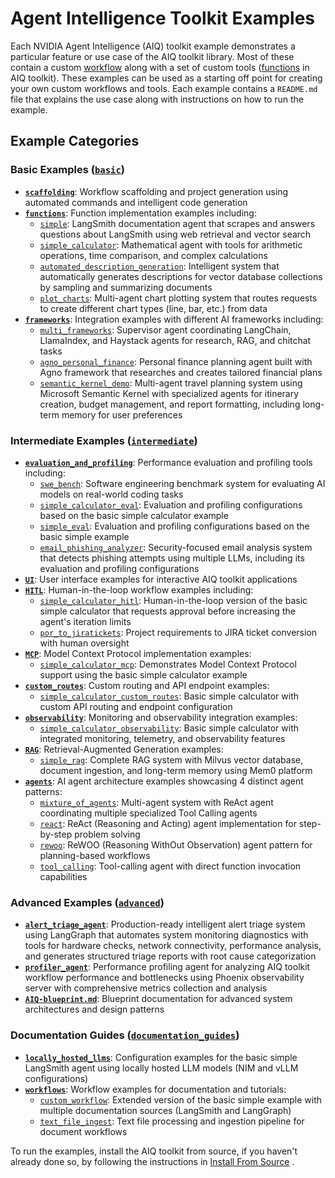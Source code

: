 <!--
SPDX-FileCopyrightText: Copyright (c) 2025, NVIDIA CORPORATION & AFFILIATES. All rights reserved.
SPDX-License-Identifier: Apache-2.0

Licensed under the Apache License, Version 2.0 (the "License");
you may not use this file except in compliance with the License.
You may obtain a copy of the License at

http://www.apache.org/licenses/LICENSE-2.0

Unless required by applicable law or agreed to in writing, software
distributed under the License is distributed on an "AS IS" BASIS,
WITHOUT WARRANTIES OR CONDITIONS OF ANY KIND, either express or implied.
See the License for the specific language governing permissions and
limitations under the License.
-->

# Agent Intelligence Toolkit Examples

Each NVIDIA Agent Intelligence (AIQ) toolkit example demonstrates a particular feature or use case of the AIQ toolkit library. Most of these contain a custom [workflow](../docs/source/tutorials/index.md) along with a set of custom tools ([functions](../docs/source/workflows/functions/index.md) in AIQ toolkit). These examples can be used as a starting off point for creating your own custom workflows and tools. Each example contains a `README.md` file that explains the use case along with instructions on how to run the example.

## Example Categories

### Basic Examples ([`basic`](basic/))
- **[`scaffolding`](basic/scaffolding/)**: Workflow scaffolding and project generation using automated commands and intelligent code generation
- **[`functions`](basic/functions/)**: Function implementation examples including:
  - [`simple`](basic/functions/simple/): LangSmith documentation agent that scrapes and answers questions about LangSmith using web retrieval and vector search
  - [`simple_calculator`](basic/functions/simple_calculator/): Mathematical agent with tools for arithmetic operations, time comparison, and complex calculations
  - [`automated_description_generation`](basic/functions/automated_description_generation/): Intelligent system that automatically generates descriptions for vector database collections by sampling and summarizing documents
  - [`plot_charts`](basic/functions/plot_charts/): Multi-agent chart plotting system that routes requests to create different chart types (line, bar, etc.) from data
- **[`frameworks`](basic/frameworks/)**: Integration examples with different AI frameworks including:
  - [`multi_frameworks`](basic/frameworks/multi_frameworks/): Supervisor agent coordinating LangChain, LlamaIndex, and Haystack agents for research, RAG, and chitchat tasks
  - [`agno_personal_finance`](basic/frameworks/agno_personal_finance/): Personal finance planning agent built with Agno framework that researches and creates tailored financial plans
  - [`semantic_kernel_demo`](basic/frameworks/semantic_kernel_demo/): Multi-agent travel planning system using Microsoft Semantic Kernel with specialized agents for itinerary creation, budget management, and report formatting, including long-term memory for user preferences

### Intermediate Examples ([`intermediate`](intermediate/))
- **[`evaluation_and_profiling`](intermediate/evaluation_and_profiling/)**: Performance evaluation and profiling tools including:
  - [`swe_bench`](intermediate/evaluation_and_profiling/swe_bench/): Software engineering benchmark system for evaluating AI models on real-world coding tasks
  - [`simple_calculator_eval`](intermediate/evaluation_and_profiling/simple_calculator_eval/): Evaluation and profiling configurations based on the basic simple calculator example
  - [`simple_eval`](intermediate/evaluation_and_profiling/simple_eval/): Evaluation and profiling configurations based on the basic simple example
  - [`email_phishing_analyzer`](intermediate/evaluation_and_profiling/email_phishing_analyzer/): Security-focused email analysis system that detects phishing attempts using multiple LLMs, including its evaluation and profiling configurations
- **[`UI`](intermediate/UI/)**: User interface examples for interactive AIQ toolkit applications
- **[`HITL`](intermediate/HITL/)**: Human-in-the-loop workflow examples including:
  - [`simple_calculator_hitl`](intermediate/HITL/simple_calculator_hitl/): Human-in-the-loop version of the basic simple calculator that requests approval before increasing the agent's iteration limits
  - [`por_to_jiratickets`](intermediate/HITL/por_to_jiratickets/): Project requirements to JIRA ticket conversion with human oversight
- **[`MCP`](intermediate/MCP/)**: Model Context Protocol implementation examples:
  - [`simple_calculator_mcp`](intermediate/MCP/simple_calculator_mcp/): Demonstrates Model Context Protocol support using the basic simple calculator example
- **[`custom_routes`](intermediate/custom_routes/)**: Custom routing and API endpoint examples:
  - [`simple_calculator_custom_routes`](intermediate/custom_routes/simple_calculator_custom_routes/): Basic simple calculator with custom API routing and endpoint configuration
- **[`observability`](intermediate/observability/)**: Monitoring and observability integration examples:
  - [`simple_calculator_observability`](intermediate/observability/simple_calculator_observability/): Basic simple calculator with integrated monitoring, telemetry, and observability features
- **[`RAG`](intermediate/RAG/)**: Retrieval-Augmented Generation examples:
  - [`simple_rag`](intermediate/RAG/simple_rag/): Complete RAG system with Milvus vector database, document ingestion, and long-term memory using Mem0 platform
- **[`agents`](intermediate/agents/)**: AI agent architecture examples showcasing 4 distinct agent patterns:
  - [`mixture_of_agents`](intermediate/agents/mixture_of_agents/): Multi-agent system with ReAct agent coordinating multiple specialized Tool Calling agents
  - [`react`](intermediate/agents/react/): ReAct (Reasoning and Acting) agent implementation for step-by-step problem solving
  - [`rewoo`](intermediate/agents/rewoo/): ReWOO (Reasoning WithOut Observation) agent pattern for planning-based workflows
  - [`tool_calling`](intermediate/agents/tool_calling/): Tool-calling agent with direct function invocation capabilities

### Advanced Examples ([`advanced`](advanced/))
- **[`alert_triage_agent`](advanced/alert_triage_agent/)**: Production-ready intelligent alert triage system using LangGraph that automates system monitoring diagnostics with tools for hardware checks, network connectivity, performance analysis, and generates structured triage reports with root cause categorization
- **[`profiler_agent`](advanced/profiler_agent/)**: Performance profiling agent for analyzing AIQ toolkit workflow performance and bottlenecks using Phoenix observability server with comprehensive metrics collection and analysis
- **[`AIQ-blueprint.md`](advanced/aiq-blueprint.md)**: Blueprint documentation for advanced system architectures and design patterns

### Documentation Guides ([`documentation_guides`](documentation_guides/))
- **[`locally_hosted_llms`](documentation_guides/locally_hosted_llms/)**: Configuration examples for the basic simple LangSmith agent using locally hosted LLM models (NIM and vLLM configurations)
- **[`workflows`](documentation_guides/workflows/)**: Workflow examples for documentation and tutorials:
  - [`custom_workflow`](documentation_guides/workflows/custom_workflow/): Extended version of the basic simple example with multiple documentation sources (LangSmith and LangGraph)
  - [`text_file_ingest`](documentation_guides/workflows/text_file_ingest/): Text file processing and ingestion pipeline for document workflows

To run the examples, install the AIQ toolkit from source, if you haven't already done so, by following the instructions in  [Install From Source](../docs/source/quick-start/installing.md#install-from-source) .
